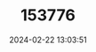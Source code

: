 ---
title: "153776"
category: "Cambarus cumberlandensis"
draft: false
date: 2024-02-22 13:03:51
languages:
  English: ["Cumberland Crayfish"]
---